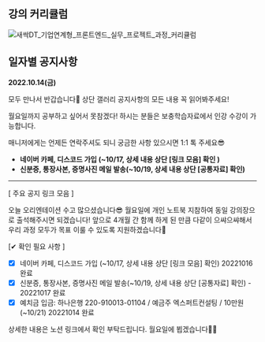## 강의 커리큘럼
![새싹DT_기업연계형_프론트엔드_실무_프로젝트_과정_커리큘럼](https://user-images.githubusercontent.com/113709273/196202357-44643952-0dfb-4cfb-9674-77b3242ed893.jpg)



## 일자별 공지사항

**2022.10.14(금)**

모두 만나서 반갑습니다💪 상단 갤러리 공지사항의 모든 내용 꼭 읽어봐주세요!

월요일까지 공부하고 싶어서 못참겠다! 하시는 분들은 보충학습자료에서 인강 수강이 가능합니다.

매니저에게는 언제든 연락주셔도 되니 궁금한 사항 있으시면 1:1 톡 주세요😎

- **네이버 카페, 디스코드 가입 (~10/17, 상세 내용 상단 [링크 모음] 확인 )**
- **신분증, 통장사본, 증명사진 메일 발송(~10/19, 상세 내용 상단 [공통자료] 확인)**


---



[ 주요 공지 링크 모음 ]


오늘 오리엔테이션 수고 많으셨습니다😎
월요일에 개인 노트북 지참하여 동일 강의장으로 출석해주시면 되겠습니다!
앞으로 4개월 간 함께 하게 된 만큼 다같이 으쌰으쌰해서 우리 과정 모두가 목표 이룰 수 있도록 지원하겠습니다💪

[✔ 확인 필요 사항 ]
- [x] 네이버 카페, 디스코드 가입 (~10/17, 상세 내용 상단 [링크 모음] 확인)  20221016 완료
- [x] 신분증, 통장사본, 증명사진 메일 발송(~10/19, 상세 내용 상단 [공통자료] 확인)    -    20221017 완료 
- [x] 예치금 입금: 하나은행 220-910013-01104 / 예금주 엑스퍼트컨설팅 / 10만원 (~10/21)  20221014 완료

상세한 내용은 노션 링크에서 확인 부탁드립니다.
월요일에 뵙겠습니다🙌🙌
